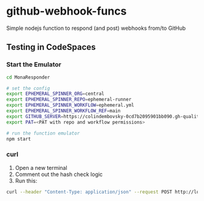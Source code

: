 # github-webhook-funcs
Simple nodejs function to respond (and post) webhooks from/to GitHub

## Testing in CodeSpaces

### Start the Emulator
```bash
cd MonaResponder

# set the config
export EPHEMERAL_SPINNER_ORG=central
export EPHEMERAL_SPINNER_REPO=ephemeral-runner
export EPHEMERAL_SPINNER_WORKFLOW=ephemeral.yml
export EPHEMERAL_SPINNER_WORKFLOW_REF=main
export GITHUB_SERVER=https://colindembovsky-0cd7b2095901bb090.gh-quality.net
export PAT=<PAT with repo and workflow permissions>

# run the function emulator
npm start
```

### curl
1. Open a new terminal
1. Comment out the hash check logic
1. Run this:
```bash
curl --header "Content-Type: application/json" --request POST http://localhost:7071/api/WorkflowJob -L --data "@test/workflow_job.json" -i
```
